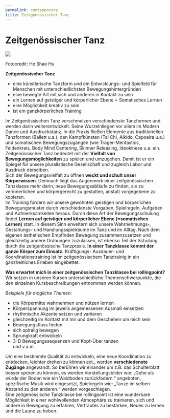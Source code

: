 ```yaml
---
permalink: contemporary
title: Zeitgenössischer Tanz
---
```

# Zeitgenössischer Tanz

![](http://www.rollingpoint.at/contents/photos/20160609.143820.jpg)

Fotocredit: He Shao Hu

**Zeitgenössischer Tanz**

* eine künstlerische Tanzform und ein Entwicklungs- und Spielfeld für Menschen mit unterschiedlichsten Bewegungshintergründen
* eine bewegte Art mit sich und anderen in Kontakt zu sein
* ein Lernen auf geistiger und körperlicher Ebene = Somatisches Lernen
* eine Möglichkeit kreativ zu sein
* ist ein ganzkörperliches Training

Im Zeitgenössischen Tanz verschmelzen verschiedenste Tanzformen und werden darin weiterentwickelt. Seine Wurzelnliegen vor allem im Modern Dance und Ausdruckstanz. In die Praxis fließen Elemente aus traditionellen Tanzformen (Ballett u.a.), den Kampfkünsten (Tai Chi, Aikido, Capoeira u.a.) und somatischen Bewegungszugängen (wie Trager-Mentastics, Feldenkrais, Body Mind Centering, Skinner Releasing, Ideokinese u.a. ein.\
Zeitgenössischer Tanz bedeutet mit der **Vielfalt von Bewegungsmöglichkeiten** zu spielen und umzugehen. Damit ist er ein Spiegel für unsere pluralistische Gesellschaft und zugleich Labor und Ausdruck derselben.\
Sich der Bewegungsvielfalt zu öffnen **weckt und schult unser Körperwissen**. Demnach liegt das Augenmerk einer zeitgenössischen Tanzklasse mehr darin, neue Bewegungsabläufe zu finden, sie zu verinnerlichen und körpergerecht zu gestalten, anstatt vorgegebene zu kopieren.\
Im Training fordern wir unsere gewohnten geistigen und körperlichen Bewegungsmuster durch verschiedenste Vorgaben, Spielregeln, Aufgaben und Aufmerksamkeiten heraus. Durch diese Art der Bewegungsschulung findet **Lernen auf geistiger und körperlicher Ebene (=somatisches Lernen)** statt. In diesem Sinn erweitern sich unsere Wahrnehmungs-, Gestaltungs- und Handlungsspielräume im Tanz und im Alltag. Nach dem eigenen ästhetischen Empfinden Bewegung zusammenzusetzen und gleichzeitig andere Ordnungen zuzulassen, ist ebenso Teil der Schulung durch die zeitgenössische Tanzpraxis. **In einer Tanzklasse kommt der ganze Körper zum Einsatz.** Kräftigungs- Ausdauer- und Koordinationstraining ist im zeitgenössischem Tanztrainig in ein ganzheitliches Erleben eingebettet.

**Was erwartet mich in einer zeitgenössischen Tanzklasse bei rollingpoint?**\
Wir setzen in unseren Kursen unterschiedliche Themenschwerpunkte, die den einzelnen Kursbeschreibungen entnommen werden können.

*Beispiele für mögliche Themen:*

* die Körpermitte wahrnehmen und nützen lernen
* Körperspannung im jeweils angemessenen Ausmaß einsetzen
* rhythmische Akzente setzen und variieren
* gleichzeitig im Kontakt mit mir und dem Geschehen um mich sein
* Bewegungsfluss finden
* sich spiralig bewegen
* Sprungkraft entwickeln
* 3-D Bewegungssequenzen und Kopf-Über tanzen\
  und v.a.m.

Um eine bestimmte Qualität zu entwickeln, eine neue Koordination zu entdecken, leichter drehen zu können ect., werden **verschiedenste Zugänge** angewandt. So berühren wir einander um z.B. das Schulterblatt besser spüren zu können, es werden Vorstellungsbilder wie: „Gehe als würde der Boden wie ein Waldboden zurückfedern.“ angeboten, spezifische Musik wird eingesetzt, Spielregeln wie: „Tanze im selben Abstand zu den anderen.“ werden vorgeschlagen.\
Eine zeitgenössische Tanzklasse bei rollingpoint ist eine wunderbare Möglichkeit in einer wohlwollenden Atmosphäre zu trainieren, sich und andere in Bewegung zu erfahren, Vertrautes zu bestärken, Neues zu lernen und die Laune zu heben.